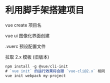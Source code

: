 # 利用脚手架搭建项目

vue create 项目名

vue ui 图像化界面创建

.vuerc 预设配置文件

拉取 2.x 模板 (旧版本)

```js
npm install -g @vue/cli-init
# `vue init` 的运行效果将会跟 `vue-cli@2.x` 相同
vue init webpack my-project
```
